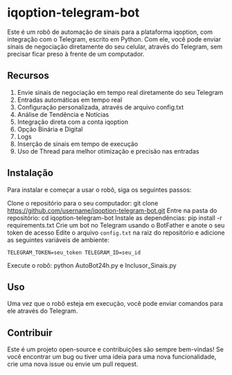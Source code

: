 # iqoption-telegram-bot

Este é um robô de automação de sinais para a plataforma iqoption, com integração com o Telegram, escrito em Python. Com ele, você pode enviar sinais de negociação diretamente do seu celular, através do Telegram, sem precisar ficar preso à frente de um computador.

## Recursos
1. Envie sinais de negociação em tempo real diretamente do seu Telegram
2. Entradas automáticas em tempo real
3. Configuração personalizada, através de arquivo config.txt
4. Análise de Tendência e Notícias
5. Integração direta com a conta iqoption
6. Opção Binária e Digital
7. Logs
8. Inserção de sinais em tempo de execução
9. Uso de Thread para melhor otimização e precisão nas entradas

## Instalação
Para instalar e começar a usar o robô, siga os seguintes passos:

Clone o repositório para o seu computador: git clone https://github.com/username/iqoption-telegram-bot.git
Entre na pasta do repositório: cd iqoption-telegram-bot
Instale as dependências: pip install -r requirements.txt
Crie um bot no Telegram usando o BotFather e anote o seu token de acesso
Edite o arquivo `config.txt` na raiz do repositório e adicione as seguintes variáveis de ambiente:

`TELEGRAM_TOKEN=seu_token
TELEGRAM_ID=seu_id
`

Execute o robô: python AutoBot24h.py e Inclusor_Sinais.py

## Uso
Uma vez que o robô esteja em execução, você pode enviar comandos para ele através do Telegram. 

## Contribuir
Este é um projeto open-source e contribuições são sempre bem-vindas! Se você encontrar um bug ou tiver uma ideia para uma nova funcionalidade, crie uma nova issue ou envie um pull request.



